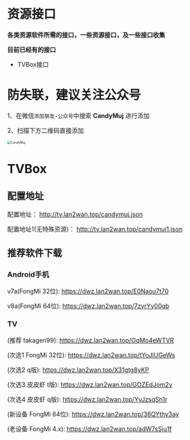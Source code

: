 # 资源接口
**各类资源软件所需的接口，一些资源接口，及一些接口收集** 

**目前已经有的接口**

* TVBox接口



# 防失联，建议关注公众号

1、在微信```添加朋友-公众号```中搜索   **CandyMuj** 进行添加

2、扫描下方二维码直接添加

<img src="https://s1.ax1x.com/2023/08/16/pPlVF3j.png" alt="CandyMuj" style="zoom: 50%;" />

# TVBox

## 配置地址
配置地址： http://tv.lan2wan.top/candymuj.json

配置地址1(无特殊资源)： http://tv.lan2wan.top/candymuj1.json

## 推荐软件下载

### Android手机

v7a(FongMi 32位): https://dwz.lan2wan.top/E0Naou7t70

v8a(FongMi 64位): https://dwz.lan2wan.top/7zyrYy00qb

### TV

(推荐 takagen99): https://dwz.lan2wan.top/OqMo4eWTVR

(次选1 FongMi 32位): https://dwz.lan2wan.top/tYoJlUGeWs

(次选2 q版): https://dwz.lan2wan.top/X31gtg8yKP

(次选3 皮皮虾 t版): https://dwz.lan2wan.top/GOZEdJom2v

(次选4 皮皮虾 q版): https://dwz.lan2wan.top/YyJzsqSh1r

(新设备 FongMi 64位): https://dwz.lan2wan.top/36QYthy3ay

(老设备 FongMi 4.x): https://dwz.lan2wan.top/adW7sSju1f

